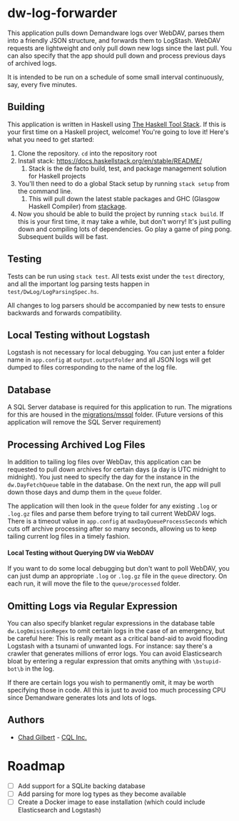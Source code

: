 dw-log-forwarder
==============

This application pulls down Demandware logs over WebDAV, parses them into a friendly JSON structure, and forwards them to LogStash. WebDAV requests are lightweight and only pull down new logs since the last pull. You can also specify that the app should pull down and process previous days of archived logs.

It is intended to be run on a schedule of some small interval continuously, say, every five minutes.

Building
-----------

This application is written in Haskell using [The Haskell Tool Stack](https://docs.haskellstack.org/en/stable/README/). If this is your first time on a Haskell project, welcome! You're going to love it! Here's what you need to get started:

1. Clone the repository. `cd` into the repository root
2. Install stack: https://docs.haskellstack.org/en/stable/README/
    1. Stack is the de facto build, test, and package management solution for Haskell projects
3. You'll then need to do a global Stack setup by running `stack setup` from the command line.
    1. This will pull down the latest stable packages and GHC (Glasgow Haskell Compiler) from [stackage](https://www.stackage.org/).
4.  Now you should be able to build the project by running `stack build`. If this is your first time, it may take a while, but don't worry! It's just pulling down and compiling lots of dependencies. Go play a game of ping pong. Subsequent builds will be fast.

Testing
----------

Tests can be run using `stack test`. All tests exist under the `test` directory, and all the important log parsing tests happen in `test/DwLog/LogParsingSpec.hs`.

All changes to log parsers should be accompanied by new tests to ensure backwards and forwards compatibility.

Local Testing without Logstash
--------------------------------------------

Logstash is not necessary for local debugging. You can just enter a folder name in `app.config` at `output.outputFolder` and all JSON logs will get dumped to files corresponding to the name of the log file.

Database
-------------

A SQL Server database is required for this application to run. The migrations for this are housed in the [migrations/mssql](migrations/mssql) folder. (Future versions of this application will remove the SQL Server requirement)

Processing Archived Log Files
------------------------------------------

In addition to tailing log files over WebDav, this application can be requested to pull down archives for certain days (a day is UTC midnight to midnight). You just need to specify the day for the instance in the `dw.DayFetchQueue` table in the database. On the next run, the app will pull down those days and dump them in the `queue` folder.

The application will then look in the `queue` folder for any existing `.log` or `.log.gz` files and parse them before trying to tail current WebDAV logs. There is a timeout value in `app.config` at `maxDayQueueProcessSeconds` which cuts off archive processing after so many seconds, allowing us to keep tailing current log files in a timely fashion.

#### Local Testing without Querying DW via WebDAV

If you want to do some local debugging but don't want to poll WebDAV, you can just dump an appropriate `.log` or `.log.gz` file in the `queue` directory. On each run, it will move the file to the `queue/processed` folder.

Omitting Logs via Regular Expression
-----------------------------------------------------

You can also specify blanket regular expressions in the database table `dw.LogOmissionRegex` to omit certain logs in the case of an emergency, but be careful here: This is really meant as a critical band-aid to avoid flooding Logstash with a tsunami of unwanted logs. For instance: say there's a crawler that generates millions of error logs. You can avoid Elasticsearch bloat by entering a regular expression that omits anything with `\bstupid-bot\b` in the log.

If there are certain logs you wish to permanently omit, it may be worth specifying those in code. All this is just to avoid too much processing CPU since Demandware generates lots and lots of logs.

Authors
-------

* [Chad Gilbert](https://github.com/freakingawesome) - [CQL Inc.](https://github.com/cqlcorp)

Roadmap
=======

- [ ] Add support for a SQLite backing database
- [ ] Add parsing for more log types as they become available
- [ ] Create a Docker image to ease installation (which could include Elasticsearch and Logstash)
